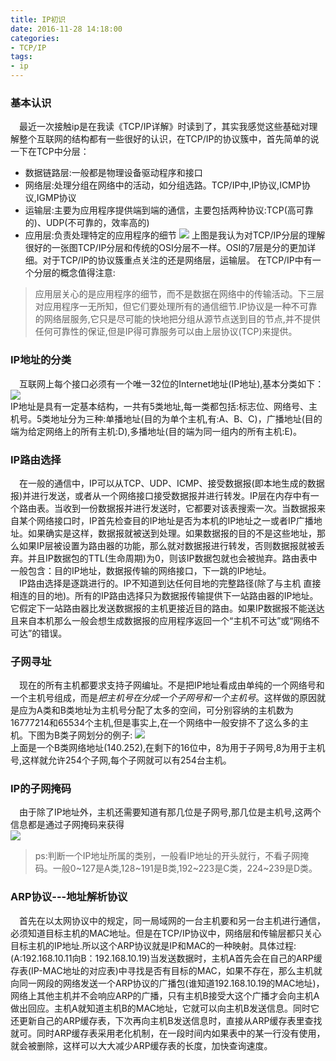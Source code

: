 ```yaml
---
title: IP初识
date: 2016-11-28 14:18:00
categories: 
- TCP/IP
tags:
- ip
---
```

### 基本认识
&emsp;最近一次接触ip是在我读《TCP/IP详解》时读到了，其实我感觉这些基础对理解整个互联网的结构都有一些很好的认识，在TCP/IP的协议簇中，首先简单的说一下在TCP中分层：  
- 数据链路层:一般都是物理设备驱动程序和接口
- 网络层:处理分组在网络中的活动，如分组选路。TCP/IP中,IP协议,ICMP协议,IGMP协议
- 运输层:主要为应用程序提供端到端的通信，主要包括两种协议:TCP(高可靠的)、UDP(不可靠的，效率高的)
- 应用层:负责处理特定的应用程序的细节
![](http://ofa8x9gy9.bkt.clouddn.com/TCP:IP%E5%88%86%E5%B1%82.png)
上图是我认为对TCP/IP分层的理解很好的一张图TCP/IP分层和传统的OSI分层不一样。OSI的7层是分的更加详细。对于TCP/IP的协议簇重点关注的还是网络层，运输层。  
  <!-- more -->  
  在TCP/IP中有一个分层的概念值得注意:  
> 应用层关心的是应用程序的细节，而不是数据在网络中的传输活动。下三层对应用程序一无所知，但它们要处理所有的通信细节.IP协议是一种不可靠的网络层服务,它只是尽可能的快地把分组从源节点送到目的节点,并不提供任何可靠性的保证,但是IP得可靠服务可以由上层协议(TCP)来提供。

### IP地址的分类
 &emsp;互联网上每个接口必须有一个唯一32位的Internet地址(IP地址),基本分类如下：  
![](http://ofa8x9gy9.bkt.clouddn.com/%E4%BA%94%E7%B1%BB%E4%BA%92%E8%81%94%E7%BD%91%E5%9C%B0%E5%9D%80.png)  
IP地址是具有一定基本结构，一共有5类地址,每一类都包括:标志位、网络号、主机号。5类地址分为三种:单播地址(目的为单个主机,有:A、B、C)，广播地址(目的端为给定网络上的所有主机:D),多播地址(目的端为同一组内的所有主机:E)。  
### IP路由选择
&emsp;在一般的通信中，IP可以从TCP、UDP、ICMP、接受数据报(即本地生成的数据报)并进行发送，或者从一个网络接口接受数据报并进行转发。IP层在内存中有一个路由表。当收到一份数据报并进行发送时，它都要对该表搜索一次。当数据报来自某个网络接口时，IP首先检查目的IP地址是否为本机的IP地址之一或者IP广播地址。如果确实是这样，数据报就被送到处理。如果数据报的目的不是这些地址，那么如果IP层被设置为路由器的功能，那么就对数据报进行转发，否则数据报就被丢弃。并且IP数据包的TTL(生命周期)为0，则该IP数据包就也会被抛弃。路由表中一般包含：目的IP地址，数据报传输的网络接口，下一跳的IP地址。  
&emsp;IP路由选择是逐跳进行的。IP不知道到达任何目地的完整路径(除了与主机 直接相连的目的地)。所有的IP路由选择只为数据报传输提供下一站路由器的IP地址。它假定下一站路由器比发送数据报的主机更接近目的路由。如果IP数据报不能送达且来自本机那么一般会想生成数据报的应用程序返回一个“主机不可达”或“网络不可达”的错误。  
### 子网寻址  
&emsp;现在的所有主机都要求支持子网编址。不是把IP地址看成由单纯的一个网络号和一个主机号组成，而是*把主机号在分成一个子网号和一个主机号*。这样做的原因就是应为A类和B类地址为主机号分配了太多的空间，可分别容纳的主机数为16777214和65534个主机,但是事实上,在一个网络中一般安排不了这么多的主机。下图为B类子网划分的例子:
![](http://ofa8x9gy9.bkt.clouddn.com/%E5%AD%90%E7%BD%91%E5%AF%BB%E5%9D%80.png)  
上面是一个B类网络地址(140.252),在剩下的16位中，8为用于子网号,8为用于主机号,这样就允许254个子网,每个子网就可以有254台主机。  
### IP的子网掩码  
&emsp;由于除了IP地址外，主机还需要知道有那几位是子网号,那几位是主机号,这两个信息都是通过子网掩码来获得  
![](http://ofa8x9gy9.bkt.clouddn.com/%E5%AD%90%E7%BD%91%E6%8E%A9%E7%A0%81.png)  
> ps:判断一个IP地址所属的类别，一般看IP地址的开头就行，不看子网掩码。一般0~127是A类,128~191是B类,192~223是C类，224~239是D类。  

### ARP协议---地址解析协议
&emsp;首先在以太网协议中的规定，同一局域网的一台主机要和另一台主机进行通信，必须知道目标主机的MAC地址。但是在TCP/IP协议中，网络层和传输层都只关心目标主机的IP地址.所以这个ARP协议就是IP和MAC的一种映射。具体过程:(A:192.168.10.11向B：192.168.10.19)当发送数据时，主机A首先会在自己的ARP缓存表(IP-MAC地址的对应表)中寻找是否有目标的MAC，如果不存在，那么主机就向同一网段的网络发送一个ARP协议的广播包(谁知道192.168.10.19的MAC地址)，网络上其他主机并不会响应ARP的广播，只有主机B接受大这个广播才会向主机A做出回应。主机A就知道主机B的MAC地址，它就可以向主机B发送信息。同时它还更新自己的ARP缓存表，下次再向主机B发送信息时，直接从ARP缓存表里查找就可。同时ARP缓存表采用老化机制，在一段时间内如果表中的某一行没有使用，就会被删除，这样可以大大减少ARP缓存表的长度，加快查询速度。
